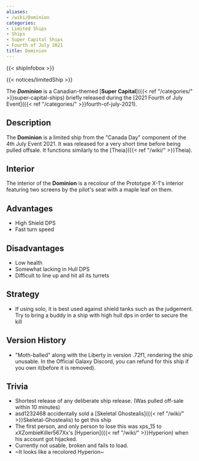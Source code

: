 ```yaml
---
aliases:
- /wiki/Dominion
categories:
- Limited Ships
- Ships
- Super Capital Ships
- Fourth of July 2021
title: Dominion
---  
```


{{< shipInfobox >}}   

{{< notices/limitedShip >}} 

The **_Dominion_** is a Canadian-themed [**Super Capital**]({{< ref "/categories/" >}}super-capital-ships) briefly released during the [2021 Fourth of July Event]({{< ref "/categories/" >}}fourth-of-july-2021). 

## Description

The **Dominion** is a limited ship from the "Canada Day" component of the 4th July Event 2021. It was released for a very short time before being pulled offsale. It functions similarly to the [Theia]({{< ref "/wiki/" >}}Theia).

## Interior

The interior of the **Dominion** is a recolour of the Prototype X-1's interior featuring two screens by the pilot's seat with a maple leaf on them.

## Advantages

- High Shield DPS
- Fast turn speed

## Disadvantages

- Low health
- Somewhat lacking in Hull DPS
- Difficult to line up and hit all its turrets

## Strategy

- If using solo, it is best used against shield tanks such as the judgement. Try to bring a buddy in a ship with high hull dps in order to secure the kill

## Version History 

- "Moth-balled" along with the Liberty in version .72f1, rendering the ship unusable. In the Official Galaxy Discord, you can refund for this ship if you own it(before it is removed).

## Trivia

- Shortest release of any deliberate ship release. (Was pulled off-sale within 10 minutes)
- asd1232468 accidentally sold a [Skeletal Ghostealis]({{< ref "/wiki/" >}}Skeletal-Ghostealis) to get this ship
- The first person, and only person to lose this was xps_15 to xXZombieKiller567Xx's [Hyperion]({{< ref "/wiki/" >}}Hyperion) when his account got hijacked.
- Currently not usable, broken and fails to load.
- ~It looks like a recolored Hyperion~
